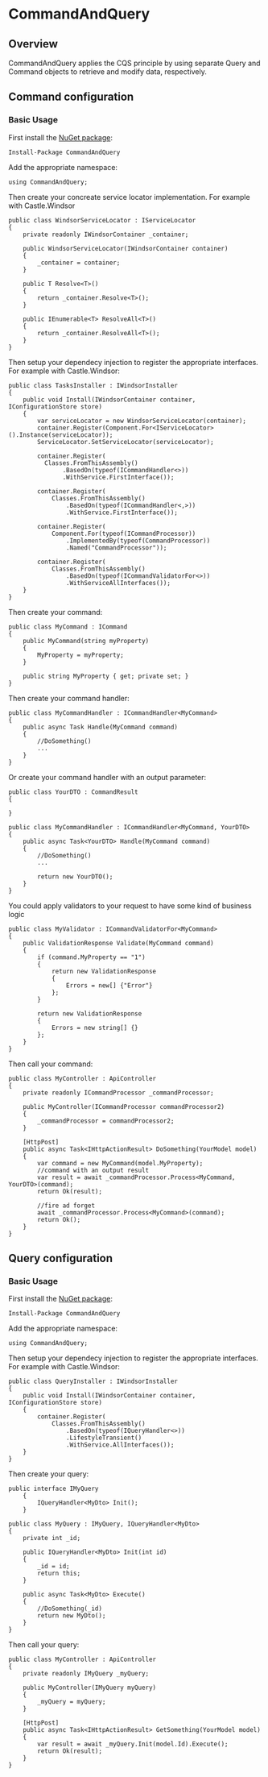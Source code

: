 # CommandAndQuery

## Overview

CommandAndQuery applies the CQS principle by using separate Query and Command objects to retrieve and modify data, respectively.

## Command configuration

### Basic Usage

First install the [NuGet package](https://www.nuget.org/packages/CommandAndQuery/):

```Install-Package CommandAndQuery```

Add the appropriate namespace:

```
using CommandAndQuery;
```

Then create your concreate service locator implementation. For example with Castle.Windsor

```
public class WindsorServiceLocator : IServiceLocator
{
	private readonly IWindsorContainer _container;

	public WindsorServiceLocator(IWindsorContainer container)
	{
		_container = container;
	}

	public T Resolve<T>()
	{
		return _container.Resolve<T>();
	}

	public IEnumerable<T> ResolveAll<T>()
	{
		return _container.ResolveAll<T>();
	}
}
```

Then setup your dependecy injection to register the appropriate interfaces. For example with Castle.Windsor:

```
public class TasksInstaller : IWindsorInstaller
{
	public void Install(IWindsorContainer container, IConfigurationStore store)
	{
		var serviceLocator = new WindsorServiceLocator(container);
		container.Register(Component.For<IServiceLocator>().Instance(serviceLocator));
		ServiceLocator.SetServiceLocator(serviceLocator);

		container.Register(
		  Classes.FromThisAssembly()
			   .BasedOn(typeof(ICommandHandler<>))
			   .WithService.FirstInterface());

		container.Register(
			Classes.FromThisAssembly()
				.BasedOn(typeof(ICommandHandler<,>))
				.WithService.FirstInterface());

		container.Register(
			Component.For(typeof(ICommandProcessor))
				.ImplementedBy(typeof(CommandProcessor))
				.Named("CommandProcessor"));
				
		container.Register(
			Classes.FromThisAssembly()
				.BasedOn(typeof(ICommandValidatorFor<>))
				.WithServiceAllInterfaces());
	}
}
```

Then create your command:

```
public class MyCommand : ICommand
{
	public MyCommand(string myProperty)
	{
		MyProperty = myProperty;
	}

	public string MyProperty { get; private set; }
}
```

Then create your command handler:

```
public class MyCommandHandler : ICommandHandler<MyCommand>
{
	public async Task Handle(MyCommand command)
	{
		//DoSomething()
		...	
	}
}
```

Or create your command handler with an output parameter:

```
public class YourDTO : CommandResult
{

}

public class MyCommandHandler : ICommandHandler<MyCommand, YourDTO>
{
	public async Task<YourDTO> Handle(MyCommand command)
	{
		//DoSomething()
		...			

		return new YourDTO();
	}
}
```

You could apply validators to your request to have some kind of business logic


```
public class MyValidator : ICommandValidatorFor<MyCommand>
{
	public ValidationResponse Validate(MyCommand command)
	{
		if (command.MyProperty == "1")
		{
			return new ValidationResponse
			{
				Errors = new[] {"Error"}
			};
		}

		return new ValidationResponse
		{
			Errors = new string[] {}
		};
	}
}
```

Then call your command:

```
public class MyController : ApiController
{
	private readonly ICommandProcessor _commandProcessor;

	public MyController(ICommandProcessor commandProcessor2)
	{
		_commandProcessor = commandProcessor2;
	}

	[HttpPost]
	public async Task<IHttpActionResult> DoSomething(YourModel model)
	{
		var command = new MyCommand(model.MyProperty);
		//command with an output result
		var result = await _commandProcessor.Process<MyCommand, YourDTO>(command);
		return Ok(result);

		//fire ad forget
		await _commandProcessor.Process<MyCommand>(command);
		return Ok();
	}
}
```

## Query configuration

### Basic Usage

First install the [NuGet package](https://www.nuget.org/packages/CommandAndQuery/):

```Install-Package CommandAndQuery```

Add the appropriate namespace:

```
using CommandAndQuery;
```

Then setup your dependecy injection to register the appropriate interfaces. For example with Castle.Windsor:

```
public class QueryInstaller : IWindsorInstaller
{
	public void Install(IWindsorContainer container, IConfigurationStore store)
	{
		container.Register(
			Classes.FromThisAssembly()
				.BasedOn(typeof(IQueryHandler<>))
				.LifestyleTransient()
				.WithService.AllInterfaces());
	}
}
```

Then create your query:

```
public interface IMyQuery
    {
        IQueryHandler<MyDto> Init();
    }
	
public class MyQuery : IMyQuery, IQueryHandler<MyDto>
{
	private int _id;

	public IQueryHandler<MyDto> Init(int id)
	{
		_id = id;
		return this;
	}

	public async Task<MyDto> Execute()
	{
		//DoSomething(_id)
		return new MyDto();
	}
}
```

Then call your query:

```
public class MyController : ApiController
{
	private readonly IMyQuery _myQuery;

	public MyController(IMyQuery myQuery)
	{
		_myQuery = myQuery;
	}

	[HttpPost]
	public async Task<IHttpActionResult> GetSomething(YourModel model)
	{
		var result = await _myQuery.Init(model.Id).Execute();
		return Ok(result);
	}
}
```